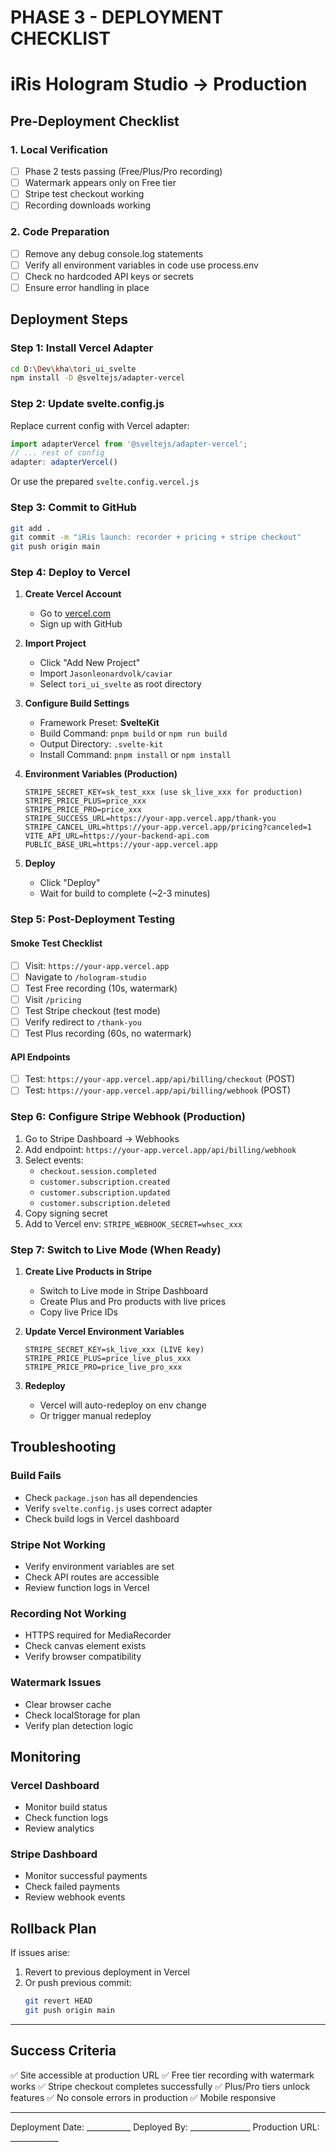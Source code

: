 # PHASE 3 - DEPLOYMENT CHECKLIST
# iRis Hologram Studio → Production

## Pre-Deployment Checklist

### 1. Local Verification
- [ ] Phase 2 tests passing (Free/Plus/Pro recording)
- [ ] Watermark appears only on Free tier
- [ ] Stripe test checkout working
- [ ] Recording downloads working

### 2. Code Preparation
- [ ] Remove any debug console.log statements
- [ ] Verify all environment variables in code use process.env
- [ ] Check no hardcoded API keys or secrets
- [ ] Ensure error handling in place

## Deployment Steps

### Step 1: Install Vercel Adapter
```bash
cd D:\Dev\kha\tori_ui_svelte
npm install -D @sveltejs/adapter-vercel
```

### Step 2: Update svelte.config.js
Replace current config with Vercel adapter:
```javascript
import adapterVercel from '@sveltejs/adapter-vercel';
// ... rest of config
adapter: adapterVercel()
```
Or use the prepared `svelte.config.vercel.js`

### Step 3: Commit to GitHub
```bash
git add .
git commit -m "iRis launch: recorder + pricing + stripe checkout"
git push origin main
```

### Step 4: Deploy to Vercel

1. **Create Vercel Account**
   - Go to [vercel.com](https://vercel.com)
   - Sign up with GitHub

2. **Import Project**
   - Click "Add New Project"
   - Import `Jasonleonardvolk/caviar`
   - Select `tori_ui_svelte` as root directory

3. **Configure Build Settings**
   - Framework Preset: **SvelteKit**
   - Build Command: `pnpm build` or `npm run build`
   - Output Directory: `.svelte-kit`
   - Install Command: `pnpm install` or `npm install`

4. **Environment Variables (Production)**
   ```
   STRIPE_SECRET_KEY=sk_test_xxx (use sk_live_xxx for production)
   STRIPE_PRICE_PLUS=price_xxx
   STRIPE_PRICE_PRO=price_xxx
   STRIPE_SUCCESS_URL=https://your-app.vercel.app/thank-you
   STRIPE_CANCEL_URL=https://your-app.vercel.app/pricing?canceled=1
   VITE_API_URL=https://your-backend-api.com
   PUBLIC_BASE_URL=https://your-app.vercel.app
   ```

5. **Deploy**
   - Click "Deploy"
   - Wait for build to complete (~2-3 minutes)

### Step 5: Post-Deployment Testing

#### Smoke Test Checklist
- [ ] Visit: `https://your-app.vercel.app`
- [ ] Navigate to `/hologram-studio`
- [ ] Test Free recording (10s, watermark)
- [ ] Visit `/pricing`
- [ ] Test Stripe checkout (test mode)
- [ ] Verify redirect to `/thank-you`
- [ ] Test Plus recording (60s, no watermark)

#### API Endpoints
- [ ] Test: `https://your-app.vercel.app/api/billing/checkout` (POST)
- [ ] Test: `https://your-app.vercel.app/api/billing/webhook` (POST)

### Step 6: Configure Stripe Webhook (Production)

1. Go to Stripe Dashboard → Webhooks
2. Add endpoint: `https://your-app.vercel.app/api/billing/webhook`
3. Select events:
   - `checkout.session.completed`
   - `customer.subscription.created`
   - `customer.subscription.updated`
   - `customer.subscription.deleted`
4. Copy signing secret
5. Add to Vercel env: `STRIPE_WEBHOOK_SECRET=whsec_xxx`

### Step 7: Switch to Live Mode (When Ready)

1. **Create Live Products in Stripe**
   - Switch to Live mode in Stripe Dashboard
   - Create Plus and Pro products with live prices
   - Copy live Price IDs

2. **Update Vercel Environment Variables**
   ```
   STRIPE_SECRET_KEY=sk_live_xxx (LIVE key)
   STRIPE_PRICE_PLUS=price_live_plus_xxx
   STRIPE_PRICE_PRO=price_live_pro_xxx
   ```

3. **Redeploy**
   - Vercel will auto-redeploy on env change
   - Or trigger manual redeploy

## Troubleshooting

### Build Fails
- Check `package.json` has all dependencies
- Verify `svelte.config.js` uses correct adapter
- Check build logs in Vercel dashboard

### Stripe Not Working
- Verify environment variables are set
- Check API routes are accessible
- Review function logs in Vercel

### Recording Not Working
- HTTPS required for MediaRecorder
- Check canvas element exists
- Verify browser compatibility

### Watermark Issues
- Clear browser cache
- Check localStorage for plan
- Verify plan detection logic

## Monitoring

### Vercel Dashboard
- Monitor build status
- Check function logs
- Review analytics

### Stripe Dashboard
- Monitor successful payments
- Check failed payments
- Review webhook events

## Rollback Plan

If issues arise:
1. Revert to previous deployment in Vercel
2. Or push previous commit:
   ```bash
   git revert HEAD
   git push origin main
   ```

---

## Success Criteria

✅ Site accessible at production URL
✅ Free tier recording with watermark works
✅ Stripe checkout completes successfully
✅ Plus/Pro tiers unlock features
✅ No console errors in production
✅ Mobile responsive

---

Deployment Date: ___________
Deployed By: _______________
Production URL: ____________